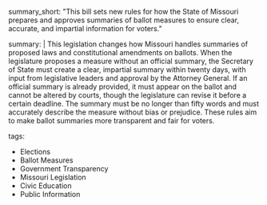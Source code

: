 summary_short: "This bill sets new rules for how the State of Missouri prepares and approves summaries of ballot measures to ensure clear, accurate, and impartial information for voters."

summary: |
  This legislation changes how Missouri handles summaries of proposed laws and constitutional amendments on ballots. When the legislature proposes a measure without an official summary, the Secretary of State must create a clear, impartial summary within twenty days, with input from legislative leaders and approval by the Attorney General. If an official summary is already provided, it must appear on the ballot and cannot be altered by courts, though the legislature can revise it before a certain deadline. The summary must be no longer than fifty words and must accurately describe the measure without bias or prejudice. These rules aim to make ballot summaries more transparent and fair for voters.

tags:
  - Elections
  - Ballot Measures
  - Government Transparency
  - Missouri Legislation
  - Civic Education
  - Public Information

